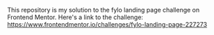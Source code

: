 This repository is my solution to the fylo landing page challenge on Frontend Mentor. Here's a link to the challenge: https://www.frontendmentor.io/challenges/fylo-landing-page-227273
